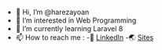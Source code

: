 - 👋 Hi, I’m @harezayoan
- 👀 I’m interested in Web Programming
- 🌱 I’m currently learning Laravel 8
- 📫 How to reach me : 
-:office: [LinkedIn](https://www.linkedin.com/in/hareza-yoan-5755a5223/)
-:earth_asia: [Sites](https://sites.google.com/view/harezayoan/home)
<!---
harezayoan/harezayoan is a ✨ special ✨ repository because its `README.md` (this file) appears on your GitHub profile.
You can click the Preview link to take a look at your changes.
--->
